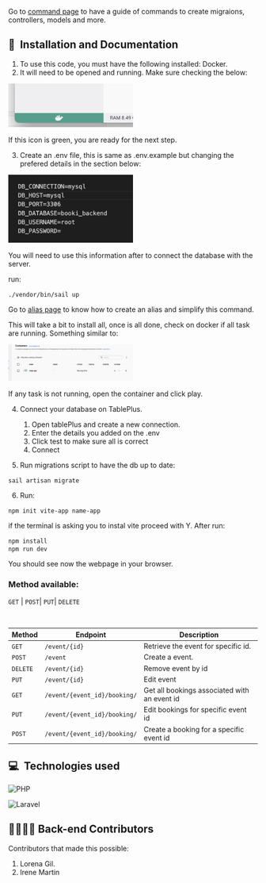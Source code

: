 Go to [command page](commands.md) to have a guide of commands to create migraions, controllers, models and more.

##  🚀&nbsp; Installation and Documentation

1. To use this code, you must have the following installed:
Docker.
2. It will need to be opened and running. Make sure checking the below:

<img style='width:50%' src='readme-images/docker.png'>

If this icon is green, you are ready for the next step.

3. Create an .env file, this is same as .env.example but changing the prefered details in the section below:

<img style='width:50%' src='readme-images/database-details.png'>

You will need to use this information after to connect the database with the server.

run:

```
./vendor/bin/sail up
```

Go to [alias page](alias.md) to know how to create an alias and simplify this command.

This will take a bit to install all, once is all done, check on docker if all task are running. Something similar to:

<img style='width:50%' src='readme-images/docker-running.png'>

If any task is not running, open the container and click play.

4. Connect your database on TablePlus.
    1. Open tablePlus and create a new connection.
    2. Enter the details you added on the .env
    3. Click test to make sure all is correct
    4. Connect

5. Run migrations script to have the db up to date:

```
sail artisan migrate
```

6. Run:

```
npm init vite-app name-app
```
if the terminal is asking you to instal vite proceed with Y. After run:

```
npm install
npm run dev
```

You should see now the webpage in your browser.

### **Method available:**

  `GET` | `POST`| `PUT`| `DELETE`


<br>

| Method   | Endpoint                    | Description                                 |
| -------- | --------------------------- | ------------------------------------------- |
| `GET`    | `/event/{id}`               | Retrieve the event for specific id.         |
| `POST`   | `/event`                    | Create a event.                             |
| `DELETE` | `/event/{id}`               | Remove event by id                          |
| `PUT`    | `/event/{id}`               | Edit event                                  |
| `GET`    | `/event/{event_id}/booking/`| Get all bookings associated with an event id|
| `PUT`    | `/event/{event_id}/booking/`| Edit bookings for specific event id         |
| `POST`   | `/event/{event_id}/booking/`| Create a booking for a specific event id    |


## 💻&nbsp; Technologies used

![PHP](https://img.shields.io/badge/PHP-777BB4?style=for-the-badge&logo=php&logoColor=white)

![Laravel](https://img.shields.io/badge/Laravel-FF2D20?style=for-the-badge&logo=laravel&logoColor=white)

## 👩‍👩‍👧‍👧 Back-end Contributors

Contributors that made this possible:

1. Lorena Gil.
2. Irene Martin
